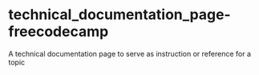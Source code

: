 # technical_documentation_page-freecodecamp
A technical documentation page to serve as instruction or reference for a topic

